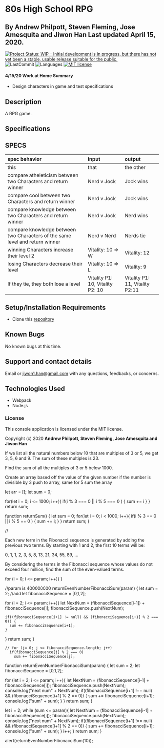 # 80s High School RPG

## By Andrew Philpott, Steven Fleming, Jose Amesquita and Jiwon Han Last updated April 15, 2020.

[![Project Status: WIP – Initial development is in progress, but there has not yet been a stable, usable release suitable for the public.](https://www.repostatus.org/badges/latest/wip.svg)](https://www.repostatus.org/#wip)
![LastCommit](https://img.shields.io/github/last-commit/Andrew-Philpott/80s-rpg-game)
![Languages](https://img.shields.io/github/languages/top/Andrew-Philpott/80s-rpg-game)
[![MIT license](https://img.shields.io/badge/License-MIT-orange.svg)](https://lbesson.mit-license.org/)

#### 4/15/20 Work at Home Summary

- Design characters in game and test specifications

## Description

A RPG game.

## Specifications

## SPECS

| spec behavior                                                                | input                            | output                          |
| :--------------------------------------------------------------------------- | :------------------------------- | :------------------------------ |
| this                                                                         | that                             | the other                       |
| compare atheleticism between two Characters and return winner                | Nerd v Jock                      | Jock wins                       |
| compare cool between two Characters and return winner                        | Nerd v Jock                      | Jock wins                       |
| compare knowledge between two Characters and return winner                   | Nerd v Jock                      | Nerd wins                       |
| compare knowledge between two Characters of the same level and return winner | Nerd v Nerd                      | Nerds tie                       |
| winning Characters increase their level 2                                    | Vitality: 10 => W                | Vitality: 12                    |
| losing Characters decrease their level                                       | Vitality: 10 => L                | Vitality: 9                     |
| If they tie, they both lose a level                                          | Vitality P1: 10, Vitality P2: 10 | Vitality P1: 11, Vitality P2:11 |

## Setup/Installation Requirements

- Clone this [repository](https://github.com/Andrew-Philpott/80s-rpg-game.git)

## Known Bugs

No known bugs at this time.

## Support and contact details

Email or jiwon1.han@gmail.com with any questions, feedbacks, or concerns.

## Technologies Used

- Webpack
- Node.js

### License

This console application is licensed under the MIT license.

Copyright (c) 2020 **Andrew Philpott, Steven Fleming, Jose Amesquita and Jiwon Han**

If we list all the natural numbers below 10 that are multiples of 3 or 5, we get 3, 5, 6 and 9. The sum of these multiples is 23.

Find the sum of all the multiples of 3 or 5 below 1000.

Create an array based off the value of the given number
if the number is divisible by 3 push to array, same for 5
sum the array

let arr = [];
let sum = 0;

for(let i = 0; i <= 1000; i++){
if(i % 3 === 0 || i % 5 === 0 ) {
sum += i
}
}
return sum;

function returnSum() {
let sum = 0;
for(let i = 0; i < 1000; i++){
if(i % 3 == 0 || i % 5 == 0 ) {
sum += i;
}
}
return sum;
}

//

Each new term in the Fibonacci sequence is generated by adding the previous two terms. By starting with 1 and 2, the first 10 terms will be:

0, 1, 1, 2, 3, 5, 8, 13, 21, 34, 55, 89, ...

By considering the terms in the Fibonacci sequence whose values do not exceed four million, find the sum of the even-valued terms.

for (i = 0; i <= param; i++){
}

//param is 400000000
returnEvenNumberFibonacciSum(param) {
let sum = 2;
//add
let fibonacciSequence = [0,1,2];

for (i = 2; i <= param; i++){
let NextNum = (fibonacciSequence[i-1]) + fibonacciSequence[i];
fibonacciSequence.push(NextNum);

    if((fibonacciSequence[i+1] != null) && (fibonacciSequence[i+1] % 2 === 0)) {
      sum += fibonacciSequence[i+1];
    }

}
return sum;
}

    // for (j= 0; j <= fibonacciSequence.length; j++)
      if(fibonacciSequence[j] % 2 === 0)
        sum += fibonacciSequence[j];



function returnEvenNumberFibonacciSum(param) {
let sum = 2;
let fibonacciSequence = [0,1,2];

for (let i = 2; i <= param; i++){
let NextNum = (fibonacciSequence[i-1] + fibonacciSequence[i]);
fibonacciSequence.push(NextNum);
console.log("next num" + NextNum);
if((fibonacciSequence[i+1] !== null) && (fibonacciSequence[i+1] % 2 == 0)) {
sum += fibonacciSequence[i+1];
console.log("sum" + sum);
}
}
return sum;
}

let i = 2;
while (sum <= param){
let NextNum = (fibonacciSequence[i-1] + fibonacciSequence[i]);
fibonacciSequence.push(NextNum);
console.log("next num" + NextNum);
if((fibonacciSequence[i+1] !== null) && (fibonacciSequence[i+1] % 2 == 0)) {
sum += fibonacciSequence[i+1];
console.log("sum" + sum);
}
i++;
}
return sum;
}

alert(returnEvenNumberFibonacciSum(10));
